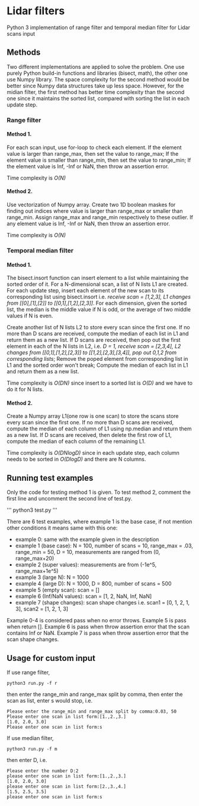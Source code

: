 # Lidar filters
Python 3 implementation of range filter and temporal median filter for Lidar scans input
## Methods
Two different implementations are applied to solve the problem. One use purely Python build-in functions and libraries (bisect, math), the other one use Numpy library. The space complexity for the second method would be better since Numpy data structures take up less space. However, for the midian filter, the first method has better time complexity than the second one since it maintains the sorted list, compared with sorting the list in each update step.
### Range filter
#### Method 1.
For each scan input, use for-loop to check each element. If the element value is larger than range_max, then set the value to range_max; If the element value is smaller than range_min, then set the value to range_min; If the element value is Inf, -Inf or NaN, then throw an assertion error.

Time complexity is *O(N)*
#### Method 2.
Use vectorization of Numpy array. Create two 1D boolean maskes for finding out indices where value is larger than range_max  or smaller than range_min. Assign range_max and range_min respectively to these outlier. If any element value is Inf, -Inf or NaN, then throw an assertion error.

Time complexity is *O(N)*
### Temporal median filter
#### Method 1.
The bisect.insort function can insert element to a list while maintaining the sorted order of it. For a N-dimensional scan, a list of N lists L1 are created. For each update step, insert each element of the new scan to its corresponding list using bisect.insort i.e. *receive scan = [1,2,3], L1 changes from [[0],[1],[2]] to [[0,1],[1,2],[2,3]]*. For each dimension, given the sorted list, the median is the middle value if N is odd, or the average of two middle values if N is even. 

Create another list of N lists L2 to store every scan since the first one. If no more than D scans are received, compute the median of each list in L1 and return them as a new list. If D scans are received, then pop out the first element in each of the N lists in L2, i.e. *D = 1, receive scan = [2,3,4], L2 changes from [[0,1],[1,2],[2,3]] to [[1,2],[2,3],[3,4]], pop out 0,1,2 from corresponding lists*; Remove the poped element from corresponding list in L1 and the sorted order won't break; Compute the median of each list in L1 and return them as a new list.

Time complexity is *O(DN)* since insert to a sorted list is *O(D)* and we have to do it for N lists.
#### Method 2.
Create a Numpy array L1(one row is one scan) to store the scans store every scan since the first one. If no more than D scans are received, compute the median of each column of L1 using np.median and return them as a new list. If D scans are received, then delete the first row of L1, compute the median of each column of the remaining L1.

Time complexity is *O(DNlogD)* since in each update step, each column needs to be sorted in *O(DlogD)* and there are N columns.
## Running test examples
Only the code for testing method 1 is given. To test method 2, comment the first line and uncomment the second line of test.py.

'''
python3 test.py
'''

There are 6 test examples, where example 1 is the base case, if not mention other conditions it means same with this one:
* example 0: same with the example given in the description
* example 1 (base case): N = 100, number of scans = 10, range_max = .03, range_min = 50, D = 10, measurements are ranged from (0, range_max+20)
* example 2 (super values): measurements are from (-1e^5, range_max+1e^5)
* example 3 (large N): N = 1000
* example 4 (large D): N = 1000, D = 800, number of scans = 500
* example 5 (empty scan): scan = []
* example 6 (Inf/NaN values): scan = [1, 2, NaN, Inf, NaN]
* example 7 (shape changes): scan shape changes i.e. scan1 = [0, 1, 2, 1, 3], scan2 = [1, 2, 1, 3]

Example 0-4 is considered pass when no error throws. Example 5 is pass when return []. Example 6 is pass when throw assertion error that the scan contains Inf or NaN. Example 7 is pass when throw assertion error that the scan shape changes.
## Usage for custom input
If use range filter,
```
python3 run.py -f r
```
then enter the range_min and range_max split by comma, then enter the scan as list, enter s would stop, i.e.
```
Please enter the range_min and range_max split by comma:0.03, 50        
Please enter one scan in list form:[1.,2.,3.]
[1.0, 2.0, 3.0]
Please enter one scan in list form:s
```
If use median filter,
```
python3 run.py -f m
```
then enter D, i.e.
```
Please enter the number D:2
please enter one scan in list form:[1.,2.,3.]
[1.0, 2.0, 3.0]
please enter one scan in list form:[2.,3.,4.]
[1.5, 2.5, 3.5]
please enter one scan in list form:s
```

